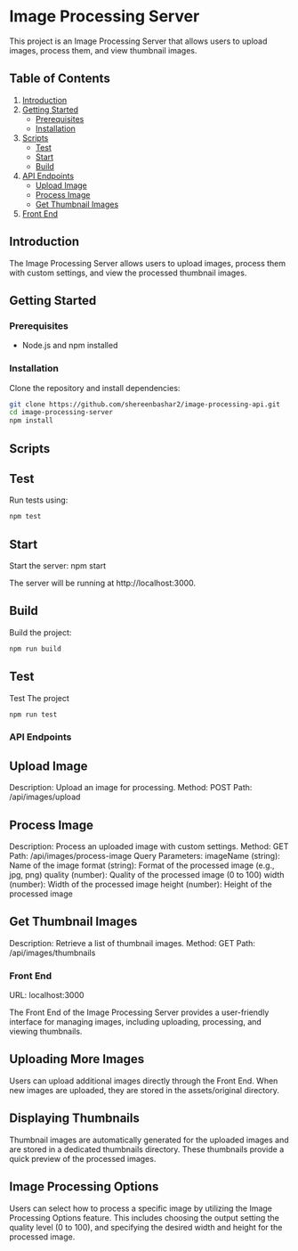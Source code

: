 # Image Processing Server

This project is an Image Processing Server that allows users to upload images, process them, and view thumbnail images.

## Table of Contents

1. [Introduction](#introduction)
2. [Getting Started](#getting-started)
   - [Prerequisites](#prerequisites)
   - [Installation](#installation)
3. [Scripts](#scripts)
   - [Test](#test)
   - [Start](#start)
   - [Build](#build)
4. [API Endpoints](#api-endpoints)
   - [Upload Image](#upload-image)
   - [Process Image](#process-image)
   - [Get Thumbnail Images](#get-thumbnail-images)
5. [Front End](#front-end)

## Introduction

The Image Processing Server allows users to upload images, process them with custom settings, and view the processed thumbnail images.

## Getting Started

### Prerequisites

- Node.js and npm installed

### Installation

Clone the repository and install dependencies:

```bash
git clone https://github.com/shereenbashar2/image-processing-api.git
cd image-processing-server
npm install
```
## Scripts

## Test
Run tests using:
```bash
npm test
```

## Start
Start the server:
npm start

The server will be running at http://localhost:3000.


## Build
Build the project:
```bash
npm run build
```


## Test
Test The project
```bash
npm run test
```


### API Endpoints

## Upload Image
Description: Upload an image for processing.
Method: POST
Path: /api/images/upload

## Process Image
Description: Process an uploaded image with custom settings.
Method: GET
Path: /api/images/process-image
Query Parameters:
imageName (string): Name of the image
format (string): Format of the processed image (e.g., jpg, png)
quality (number): Quality of the processed image (0 to 100)
width (number): Width of the processed image
height (number): Height of the processed image

## Get Thumbnail Images
Description: Retrieve a list of thumbnail images.
Method: GET
Path: /api/images/thumbnails


### Front End
URL: localhost:3000

The Front End of the Image Processing Server provides a user-friendly interface for managing images, including uploading, processing, and viewing thumbnails.

## Uploading More Images
Users can upload additional images directly through the Front End. When new images are uploaded, they are stored in the assets/original directory.

## Displaying Thumbnails
Thumbnail images are automatically generated for the uploaded images and are stored in a dedicated thumbnails directory. These thumbnails provide a quick preview of the processed images.

## Image Processing Options
Users can select how to process a specific image by utilizing the Image Processing Options feature. This includes choosing the output  setting the quality level (0 to 100), and specifying the desired width and height for the processed image.



